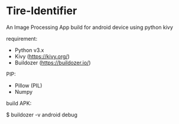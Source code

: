 # Tire-Identifier
An Image Processing App build for android device using python kivy

requirement:

- Python v3.x
- Kivy (https://kivy.org/)
- Buildozer (https://buildozer.io/)

PIP:

- Pillow (PIL)
- Numpy

build APK:

$ buildozer -v android debug
